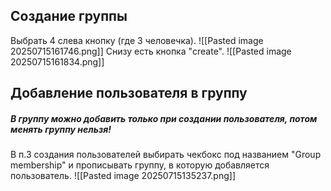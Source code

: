 ## Создание группы
Выбрать 4 слева кнопку (где 3 человечка).
![[Pasted image 20250715161746.png]]
Снизу есть кнопка "create".
![[Pasted image 20250715161834.png]]

## Добавление пользователя в группу

##### **В группу можно добавить только при создании пользователя, потом менять группу нельзя!**

В п.3 создания пользователей выбирать чекбокс под названием "Group membership" и прописывать группу, в которую добавляется пользователь.
![[Pasted image 20250715135237.png]]